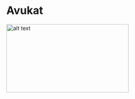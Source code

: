 # Avukat

 <img src="[http://url/to/img.png](https://github.com/hakanozdmr/Avukat/blob/main/Project-ss/Avukat%20Detay%201.PNG)https://github.com/hakanozdmr/Avukat/blob/main/Project-ss/Avukat%20Detay%201.PNG" alt="alt text" width="320" height="180">
